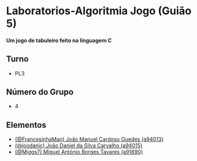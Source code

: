 # Laboratorios-Algoritmia Jogo (Guião 5)
#### Um jogo de tabuleiro feito na linguagem C 

## Turno
  * PL3
## Número do Grupo
  * 4
## Elementos 
  * [(@FrancesinhaMan) João Manuel Cardoso Guedes (a94013)](https://github.com/FrancesinhaMan)
  * [(@joodanic) João Daniel da Silva Carvalho (a94015)](https://github.com/joodanic)
  * [(@Miggs7) Miguel António Borges Tavares (a91690)](https://github.com/Miggs7)



